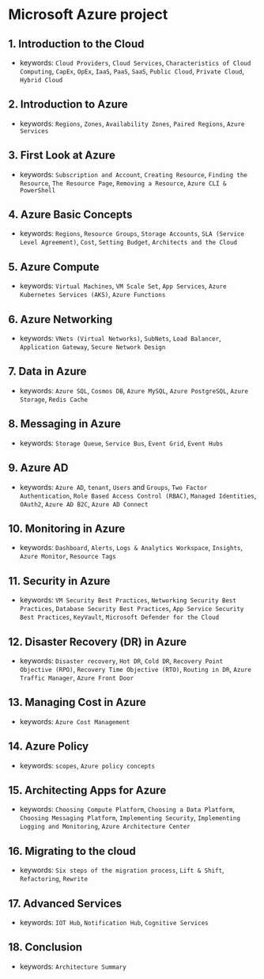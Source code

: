 # Microsoft Azure project

## 1. Introduction to the Cloud
- keywords: `Cloud Providers`, `Cloud Services`, `Characteristics of Cloud Computing`, `CapEx`, `OpEx`, `IaaS`, `PaaS`, `SaaS`, `Public Cloud`, `Private Cloud`, `Hybrid Cloud`

## 2. Introduction to Azure
- keywords: `Regions`, `Zones`, `Availability Zones`, `Paired Regions`, `Azure Services`

## 3. First Look at Azure
- keywords: `Subscription and Account`, `Creating Resource`, `Finding the Resource`, `The Resource Page`, `Removing a Resource`, `Azure CLI & PowerShell`

## 4. Azure Basic Concepts
- keywords: `Regions`, `Resource Groups`, `Storage Accounts`, `SLA (Service Level Agreement)`, `Cost`, `Setting Budget`, `Architects and the Cloud`

## 5. Azure Compute
- keywords: `Virtual Machines`, `VM Scale Set`, `App Services`, `Azure Kubernetes Services (AKS)`, `Azure Functions`

## 6. Azure Networking
- keywords: `VNets (Virtual Networks)`, `SubNets`, `Load Balancer`, `Application Gateway`, `Secure Network Design`

## 7. Data in Azure
- keywords: `Azure SQL`, `Cosmos DB`, `Azure MySQL`, `Azure PostgreSQL`, `Azure Storage`, `Redis Cache`

## 8. Messaging in Azure
- keywords: `Storage Queue`, `Service Bus`, `Event Grid`, `Event Hubs`

## 9. Azure AD
- keywords: `Azure AD`, `tenant`, `Users` and `Groups`, `Two Factor Authentication`, `Role Based Access Control (RBAC)`, `Managed Identities`, `OAuth2`, `Azure AD B2C`, `Azure AD Connect`

## 10. Monitoring in Azure
- keywords: `Dashboard`, `Alerts`, `Logs & Analytics Workspace`, `Insights`, `Azure Monitor`, `Resource Tags`

## 11. Security in Azure
- keywords: `VM Security Best Practices`, `Networking Security Best Practices`, `Database Security Best Practices`, `App Service Security Best Practices`, `KeyVault`, `Microsoft Defender for the Cloud`

## 12. Disaster Recovery (DR) in Azure
- keywords: `Disaster recovery`, `Hot DR`, `Cold DR`, `Recovery Point Objective (RPO)`, `Recovery Time Objective (RTO)`, `Routing in DR`, `Azure Traffic Manager`, `Azure Front Door`

## 13. Managing Cost in Azure
- keywords: `Azure Cost Management`

## 14. Azure Policy
- keywords: `scopes`, `Azure policy concepts`

## 15. Architecting Apps for Azure
- keywords: `Choosing Compute Platform`, `Choosing a Data Platform`, `Choosing Messaging Platform`, `Implementing Security`, `Implementing Logging and Monitoring`, `Azure Architecture Center`

## 16. Migrating to the cloud
- keywords: `Six steps of the migration process`, `Lift & Shift`, `Refactoring`, `Rewrite`

## 17. Advanced Services
- keywords: `IOT Hub`, `Notification Hub`, `Cognitive Services`

## 18. Conclusion
- keywords: `Architecture Summary`













